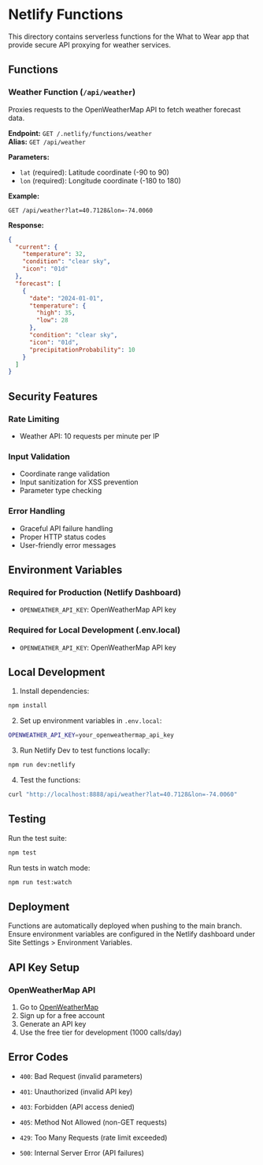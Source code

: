 # Netlify Functions

This directory contains serverless functions for the What to Wear app that provide secure API proxying for weather services.

## Functions

### Weather Function (`/api/weather`)

Proxies requests to the OpenWeatherMap API to fetch weather forecast data.

**Endpoint:** `GET /.netlify/functions/weather`  
**Alias:** `GET /api/weather`

**Parameters:**
- `lat` (required): Latitude coordinate (-90 to 90)
- `lon` (required): Longitude coordinate (-180 to 180)

**Example:**
```
GET /api/weather?lat=40.7128&lon=-74.0060
```

**Response:**
```json
{
  "current": {
    "temperature": 32,
    "condition": "clear sky",
    "icon": "01d"
  },
  "forecast": [
    {
      "date": "2024-01-01",
      "temperature": {
        "high": 35,
        "low": 28
      },
      "condition": "clear sky",
      "icon": "01d",
      "precipitationProbability": 10
    }
  ]
}
```

## Security Features

### Rate Limiting
- Weather API: 10 requests per minute per IP

### Input Validation
- Coordinate range validation
- Input sanitization for XSS prevention
- Parameter type checking

### Error Handling
- Graceful API failure handling
- Proper HTTP status codes
- User-friendly error messages

## Environment Variables

### Required for Production (Netlify Dashboard)
- `OPENWEATHER_API_KEY`: OpenWeatherMap API key

### Required for Local Development (.env.local)
- `OPENWEATHER_API_KEY`: OpenWeatherMap API key

## Local Development

1. Install dependencies:
```bash
npm install
```

2. Set up environment variables in `.env.local`:
```bash
OPENWEATHER_API_KEY=your_openweathermap_api_key
```

3. Run Netlify Dev to test functions locally:
```bash
npm run dev:netlify
```

4. Test the functions:
```bash
curl "http://localhost:8888/api/weather?lat=40.7128&lon=-74.0060"

```

## Testing

Run the test suite:
```bash
npm test
```

Run tests in watch mode:
```bash
npm run test:watch
```

## Deployment

Functions are automatically deployed when pushing to the main branch. Ensure environment variables are configured in the Netlify dashboard under Site Settings > Environment Variables.

## API Key Setup

### OpenWeatherMap API
1. Go to [OpenWeatherMap](https://openweathermap.org/api)
2. Sign up for a free account
3. Generate an API key
4. Use the free tier for development (1000 calls/day)

## Error Codes

- `400`: Bad Request (invalid parameters)
- `401`: Unauthorized (invalid API key)
- `403`: Forbidden (API access denied)

- `405`: Method Not Allowed (non-GET requests)
- `429`: Too Many Requests (rate limit exceeded)
- `500`: Internal Server Error (API failures)